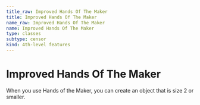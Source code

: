 ```yaml
---
title_raw: Improved Hands Of The Maker
title: Improved Hands Of The Maker
name_raw: Improved Hands Of The Maker
name: Improved Hands Of The Maker
type: classes
subtype: censor
kind: 4th-level features
---
```


# Improved Hands Of The Maker

When you use Hands of the Maker, you can create an object that is size 2 or smaller.
